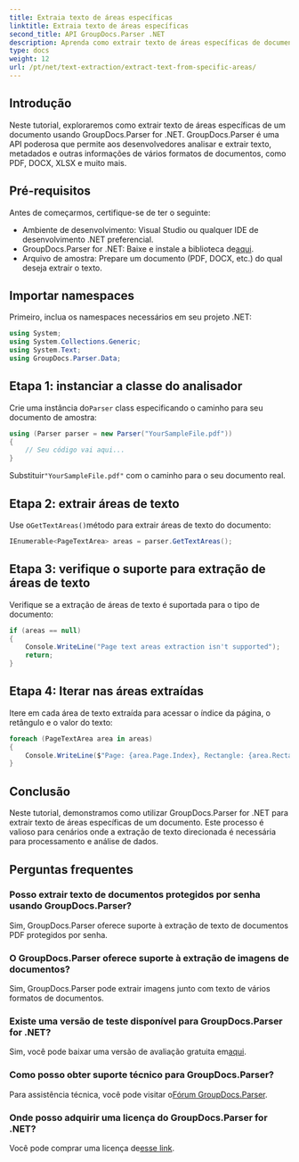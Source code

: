```yaml
---
title: Extraia texto de áreas específicas
linktitle: Extraia texto de áreas específicas
second_title: API GroupDocs.Parser .NET
description: Aprenda como extrair texto de áreas específicas de documentos usando GroupDocs.Parser for .NET. Guia passo a passo fácil.
type: docs
weight: 12
url: /pt/net/text-extraction/extract-text-from-specific-areas/
---
```

## Introdução
Neste tutorial, exploraremos como extrair texto de áreas específicas de um documento usando GroupDocs.Parser for .NET. GroupDocs.Parser é uma API poderosa que permite aos desenvolvedores analisar e extrair texto, metadados e outras informações de vários formatos de documentos, como PDF, DOCX, XLSX e muito mais.
## Pré-requisitos
Antes de começarmos, certifique-se de ter o seguinte:
- Ambiente de desenvolvimento: Visual Studio ou qualquer IDE de desenvolvimento .NET preferencial.
-  GroupDocs.Parser for .NET: Baixe e instale a biblioteca de[aqui](https://releases.groupdocs.com/parser/net/).
- Arquivo de amostra: Prepare um documento (PDF, DOCX, etc.) do qual deseja extrair o texto.

## Importar namespaces
Primeiro, inclua os namespaces necessários em seu projeto .NET:
```csharp
using System;
using System.Collections.Generic;
using System.Text;
using GroupDocs.Parser.Data;
```
## Etapa 1: instanciar a classe do analisador
 Crie uma instância do`Parser` class especificando o caminho para seu documento de amostra:
```csharp
using (Parser parser = new Parser("YourSampleFile.pdf"))
{
    // Seu código vai aqui...
}
```
 Substituir`"YourSampleFile.pdf"` com o caminho para o seu documento real.
## Etapa 2: extrair áreas de texto
 Use o`GetTextAreas()`método para extrair áreas de texto do documento:
```csharp
IEnumerable<PageTextArea> areas = parser.GetTextAreas();
```
## Etapa 3: verifique o suporte para extração de áreas de texto
Verifique se a extração de áreas de texto é suportada para o tipo de documento:
```csharp
if (areas == null)
{
    Console.WriteLine("Page text areas extraction isn't supported");
    return;
}
```
## Etapa 4: Iterar nas áreas extraídas
Itere em cada área de texto extraída para acessar o índice da página, o retângulo e o valor do texto:
```csharp
foreach (PageTextArea area in areas)
{
    Console.WriteLine($"Page: {area.Page.Index}, Rectangle: {area.Rectangle}, Text: {area.Text}");
}
```

## Conclusão
Neste tutorial, demonstramos como utilizar GroupDocs.Parser for .NET para extrair texto de áreas específicas de um documento. Este processo é valioso para cenários onde a extração de texto direcionada é necessária para processamento e análise de dados.

## Perguntas frequentes
### Posso extrair texto de documentos protegidos por senha usando GroupDocs.Parser?
Sim, GroupDocs.Parser oferece suporte à extração de texto de documentos PDF protegidos por senha.
### O GroupDocs.Parser oferece suporte à extração de imagens de documentos?
Sim, GroupDocs.Parser pode extrair imagens junto com texto de vários formatos de documentos.
### Existe uma versão de teste disponível para GroupDocs.Parser for .NET?
 Sim, você pode baixar uma versão de avaliação gratuita em[aqui](https://releases.groupdocs.com/).
### Como posso obter suporte técnico para GroupDocs.Parser?
 Para assistência técnica, você pode visitar o[Fórum GroupDocs.Parser](https://forum.groupdocs.com/c/parser/17).
### Onde posso adquirir uma licença do GroupDocs.Parser for .NET?
 Você pode comprar uma licença de[esse link](https://purchase.groupdocs.com/buy).